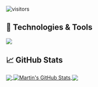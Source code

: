 ![visitors](https://visitor-badge.glitch.me/badge?page_id=gabriel-lr)

## 🔧 Technologies & Tools
![](https://img.shields.io/badge/Code-R-informational?style=flat&logo=python&logoColor=white&color=2bbc8a)

## &#x1f4c8; GitHub Stats

<a href="https://github.com/gabriel-lr/gabriel-lr">
  <img align="center" src="https://github-readme-stats.vercel.app/api/top-langs/?username=gabriel-lr&hide=java,html,tex&title_color=ffffff&text_color=c9cacc&icon_color=2bbc8a&bg_color=1d1f21&langs_count=3" />
</a>
<a href="https://github.com/gabriel-lr/gabriel-lr">
  <img align="center" src="https://github-readme-stats.vercel.app/api?username=gabriel-lr&show_icons=true&line_height=27&count_private=true&title_color=ffffff&text_color=c9cacc&icon_color=2bbc8a&bg_color=1d1f21" alt="Martin's GitHub Stats" />
</a>

<a href="https://github.com/MartinHeinz/recessions-forecast-br">
  <img align="center" src="https://github-readme-stats.vercel.app/api/pin/?username=gabriel-lr&repo=python-project-blueprint&title_color=ffffff&text_color=c9cacc&icon_color=2bbc8a&bg_color=1d1f21" />
</a>
